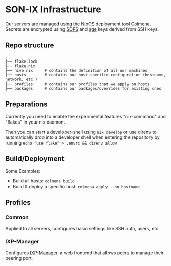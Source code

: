 # SON-IX Infrastructure

Our servers are managed using the NixOS deployment tool [Colmena](https://github.com/zhaofengli/colmena).
Secrets are encrypted using [SOPS](https://github.com/mozilla/sops) and [age](https://github.com/FiloSottile/age) keys derived from SSH keys.

## Repo structure
```
.
├── flake.lock
├── flake.nix
├── hive.nix     # contains the definition of all our machines
├── hosts        # contains our host-specific configuration (hostname, network, etc.)
├── profiles     # contains our profiles that we apply on hosts
├── packages     # contains our packages/overrides for existing ones
```

## Preparations

Currently you need to enable the experimental features "nix-command" and "flakes" in your nix daemon.

Then you can start a developer-shell using `nix develop` or use direnv to automatically drop into a developer shell when
entering the repository by running `echo "use flake" > .envrc && direnv allow`

## Build/Deployment

Some Examples:

- Build all hosts: `colmena build`
- Build & deploy a specific host: `colmena apply --on hostname`

## Profiles

### Common

Applied to all servers, configures basic settings like SSH auth, users, etc.

### IXP-Manager

Configures [IXP-Manager](https://www.ixpmanager.org/), a web frontend that allows peers to manage their peering port.
